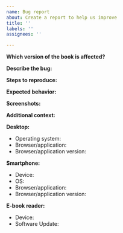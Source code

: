 ```yaml
---
name: Bug report
about: Create a report to help us improve
title: ''
labels: ''
assignees: ''

---
```


<!-- Before filing a bug please check the following: -->
<!-- * There's no existing/similar bug report. -->
<!-- * This bug report is about a single actionable bug. -->
<!-- * This bug is about the Pro Git book, version 2, English language. -->
<!-- * This bug is about the book as found on the [website](https://www.git-scm.com/book/en/v2) or the pdf. -->
<!-- * If you found a issue in the pdf/epub/mobi files, you've checked if the problem is also present in the Pro Git book on the [website](https://www.git-scm.com/book/en/v2). -->
<!-- * This bug is **not** about a translation, if so please file a bug with the translation project. You can find a table of translation projects here: [progit2/TRANSLATING.md](https://github.com/progit/progit2/blob/master/TRANSLATING.md) -->
<!-- * This bug is **not** about the git-scm.com site, if so please file a bug here: [git-scm.com/issues/new](https://github.com/git/git-scm.com/issues/new) -->
<!-- * This bug is **not** about git the program itself, if so please file a bug here: [git-scm.com/community](https://git-scm.com/community) -->
<!-- * This bug is **not** about Git for Windows, if so please file a bug here: [git-for-windows/git](https://github.com/git-for-windows/git). -->

**Which version of the book is affected?**
<!-- It's important for us to know if the problem is in the source or in the tooling for the pdf/epub/mobi files. -->
<!-- Therefore, please write whether the problem is with the files, the online book, or both. -->

**Describe the bug:**
<!-- A clear and concise description of what the bug is. -->

**Steps to reproduce:**
<!-- Please write the steps needed to reproduce the bug here. -->
<!-- 1. Go to '...' -->
<!-- 2. Click on '....' -->
<!-- 3. Scroll down to '....' -->
<!-- 4. See error -->

**Expected behavior:**
<!-- A clear and concise description of what you expected to happen. -->

**Screenshots:**
<!-- If applicable, add screenshots to help explain your problem. -->

**Additional context:**
<!-- Add any other context about the problem here. -->
<!-- You can also put references to similar bugs here. -->

**Desktop:**
<!-- If you've used a desktop/laptop to access the content, please fill in this form. -->
<!-- Example: Windows 10 Home Edition, Firefox, version 66.0.2 -->
- Operating system:
- Browser/application:
- Browser/application version:

**Smartphone:**
<!-- If you've used a smartphone to access the content, please fill in this form. -->
<!-- Example: iPhone 6, iOS 12.2, Safari, version 22 -->
- Device:
- OS:
- Browser/application:
- Browser/application version:

**E-book reader:**
<!-- If you've used a e-book reader to access the content, please fill in this form. -->
<!-- Example: Amazon Kindle Paperwhite 10th generation, software update 5.11.1 -->
- Device:
- Software Update:
